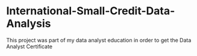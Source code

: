 # International-Small-Credit-Data-Analysis
This project was part of my data analyst education in order to get the Data Analyst Certificate
